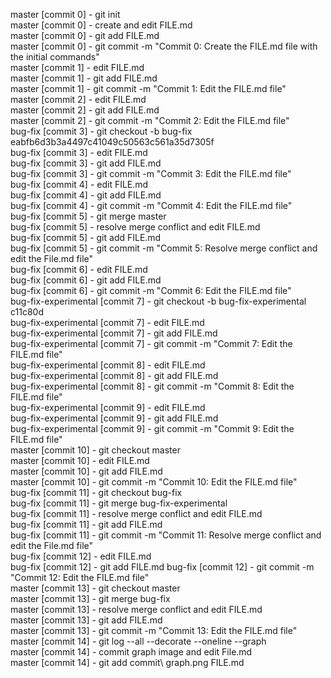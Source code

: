 master [commit 0] - git init  
master [commit 0] - create and edit FILE.md  
master [commit 0] - git add FILE.md  
master [commit 0] - git commit -m "Commit 0: Create the FILE.md file with the initial commands"  
master [commit 1] - edit FILE.md  
master [commit 1] - git add FILE.md  
master [commit 1] - git commit -m "Commit 1: Edit the FILE.md file"  
master [commit 2] - edit FILE.md  
master [commit 2] - git add FILE.md  
master [commit 2] - git commit -m "Commit 2: Edit the FILE.md file"  
bug-fix [commit 3] - git checkout -b bug-fix eabfb6d3b3a4497c41049c50563c561a35d7305f  
bug-fix [commit 3] - edit FILE.md  
bug-fix [commit 3] - git add FILE.md   
bug-fix [commit 3] - git commit -m "Commit 3: Edit the FILE.md file"  
bug-fix [commit 4] - edit FILE.md   
bug-fix [commit 4] - git add FILE.md  
bug-fix [commit 4] - git commit -m "Commit 4: Edit the FILE.md file"  
bug-fix [commit 5] - git merge master  
bug-fix [commit 5] - resolve merge conflict and edit FILE.md  
bug-fix [commit 5] - git add FILE.md  
bug-fix [commit 5] - git commit -m "Commit 5: Resolve merge conflict and edit the File.md file"  
bug-fix [commit 6] - edit FILE.md  
bug-fix [commit 6] - git add FILE.md  
bug-fix [commit 6] - git commit -m "Commit 6: Edit the FILE.md file"  
bug-fix-experimental [commit 7] - git checkout -b bug-fix-experimental c11c80d    
bug-fix-experimental [commit 7] - edit FILE.md    
bug-fix-experimental [commit 7] - git add FILE.md     
bug-fix-experimental [commit 7] - git commit -m "Commit 7: Edit the FILE.md file"  
bug-fix-experimental [commit 8] - edit FILE.md    
bug-fix-experimental [commit 8] - git add FILE.md     
bug-fix-experimental [commit 8] - git commit -m "Commit 8: Edit the FILE.md file"  
bug-fix-experimental [commit 9] - edit FILE.md    
bug-fix-experimental [commit 9] - git add FILE.md     
bug-fix-experimental [commit 9] - git commit -m "Commit 9: Edit the FILE.md file"   
master [commit 10] - git checkout master  
master [commit 10] - edit FILE.md  
master [commit 10] - git add FILE.md   
master [commit 10] - git commit -m "Commit 10: Edit the FILE.md file"  
bug-fix [commit 11] - git checkout bug-fix  
bug-fix [commit 11] - git merge bug-fix-experimental  
bug-fix [commit 11] - resolve merge conflict and edit FILE.md  
bug-fix [commit 11] - git add FILE.md  
bug-fix [commit 11] - git commit -m "Commit 11: Resolve merge conflict and edit the File.md file"  
bug-fix [commit 12] - edit FILE.md  
bug-fix [commit 12] - git add FILE.md
bug-fix [commit 12] - git commit -m "Commit 12: Edit the FILE.md file"  
master [commit 13] - git checkout master  
master [commit 13] - git merge bug-fix  
master [commit 13] - resolve merge conflict and edit FILE.md  
master [commit 13] - git add FILE.md   
master [commit 13] - git commit -m "Commit 13: Edit the FILE.md file"  
master [commit 14] - git log --all --decorate --oneline --graph  
master [commit 14] - commit graph image and edit File.md  
master [commit 14] - git add commit\ graph.png FILE.md


